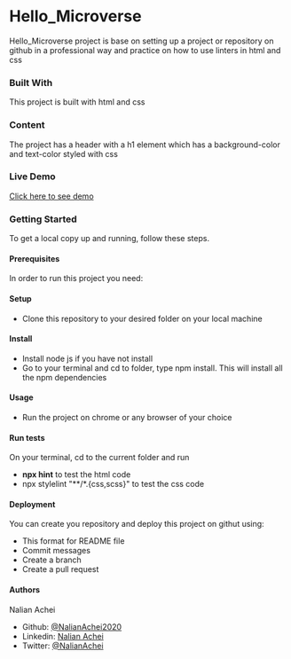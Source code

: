# Hello_Microverse
Hello_Microverse project is base on setting up a project or repository on github in a professional way and practice on how to use linters in html and css

### Built With
This project is built with html and css

### Content
The project has a header with a h1 element which has a background-color and text-color styled with css

### Live Demo
[Click here to see demo](https://nalianachei2020.github.io/Hello_Microverse/)

### Getting Started
To get a local copy up and running, follow these steps.

#### Prerequisites
In order to run this project you need:

#### Setup
- Clone this repository to your desired folder on your local machine

#### Install
- Install node js if you have not install
- Go to your terminal and cd to folder, type npm install. This will install all the npm dependencies

#### Usage
-  Run the project on chrome or any browser of your choice

#### Run tests
On your terminal, cd to the current folder and run 
- **npx hint** to test  the html code
- npx stylelint "**/*.{css,scss}" to test the css code

#### Deployment
You can create you repository and deploy this project on githut using:
- This format for README file
- Commit messages
- Create a branch
- Create a pull request

#### Authors
Nalian Achei 
- Github: [@NalianAchei2020](https://github.com/NalianAchei2020)
- Linkedin: [Nalian Achei](https://www.linkedin.com/in/nalian-achei-683208275)
- Twitter: [@NalianAchei](https://twitter.com/NalianAchei?t=E3ePLcJ7B45dBa8SBFIXDg&s=09)
